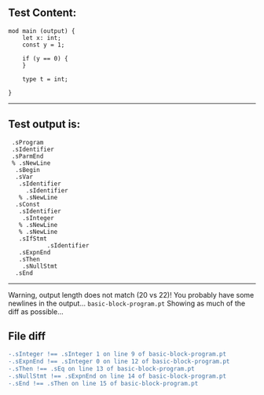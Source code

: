 
Test Content: 
-------------------------
```
mod main (output) {
    let x: int;
    const y = 1;

    if (y == 0) {
    }

    type t = int;

}
```
------------------------
Test output is: 
-------------------------
```
 .sProgram
 .sIdentifier
 .sParmEnd
 % .sNewLine
  .sBegin
  .sVar
   .sIdentifier
     .sIdentifier
   % .sNewLine
  .sConst
   .sIdentifier
    .sInteger
   % .sNewLine
   % .sNewLine
   .sIfStmt
           .sIdentifier
   .sExpnEnd
   .sThen
    .sNullStmt
  .sEnd

```
------------------------
Warning, output length does not match (20 vs 22)!  You probably have some newlines in the output... `basic-block-program.pt`
Showing as much of the diff as possible...

File diff
-------------------------
```diff
-.sInteger !== .sInteger 1 on line 9 of basic-block-program.pt
-.sExpnEnd !== .sInteger 0 on line 12 of basic-block-program.pt
-.sThen !== .sEq on line 13 of basic-block-program.pt
-.sNullStmt !== .sExpnEnd on line 14 of basic-block-program.pt
-.sEnd !== .sThen on line 15 of basic-block-program.pt

```